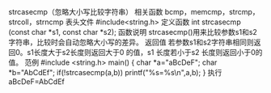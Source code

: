 strcasecmp（忽略大小写比较字符串）
相关函数
bcmp，memcmp，strcmp，strcoll，strncmp
表头文件
#include<string.h>
定义函数
int strcasecmp (const char *s1, const char *s2);
函数说明
strcasecmp()用来比较参数s1和s2字符串，比较时会自动忽略大小写的差异。
返回值
若参数s1和s2字符串相同则返回0。s1长度大于s2长度则返回大于0 的值，s1 长度若小于s2 长度则返回小于0的值。
范例
#include <string.h>
main()
{
char *a="aBcDeF";
char *b="AbCdEf";
if(!strcasecmp(a,b))
printf("%s=%s\n",a,b);
}
执行
aBcDeF=AbCdEf